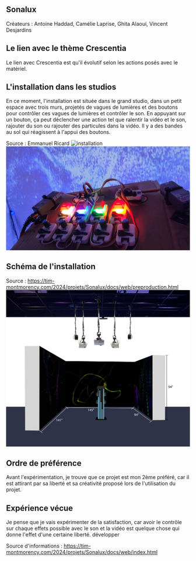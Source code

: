 ## **Sonalux**
Créateurs : Antoine Haddad, Camélie Laprise, Ghita Alaoui, Vincent Desjardins
## Le lien avec le thème Crescentia
Le lien avec Crescentia est qu'il évolutif selon les actions posés avec le matériel.

## L'installation dans les studios
En ce moment, l'installation est située dans le grand studio, dans un petit espace avec trois murs, projetés de vagues de lumières et des boutons pour contrôler ces vagues de lumières et contrôler le son. En appuyant sur un bouton, ça peut déclencher une action tel que ralentir la vidéo et le son, rajouter du son ou rajouter des particules dans la vidéo. Il y a des bandes au sol qui réagissent à l'appui des boutons.

Source : Emmanuel Ricard
![installation](media/Sonalux_installation.jpg) 
![clavier](media/sonalux_clavier.jpg)

## Schéma de l'installation
Source : https://tim-montmorency.com/2024/projets/Sonalux/docs/web/preproduction.html
![schéma](media/schema_plantation.png)   

## Ordre de préférence
Avant l'expérimentation, je trouve que ce projet est mon 2ème préféré, car il est attirant par sa liberté et sa créativité proposé lors de l'utilisation du projet.

## Expérience vécue
Je pense que je vais expérimenter de la satisfaction, car avoir le contrôle sur chaque effets possible avec le son et la vidéo est quelque chose qui donne l'effet d'une certaine liberté. développer

Source d'informations : https://tim-montmorency.com/2024/projets/Sonalux/docs/web/index.html
